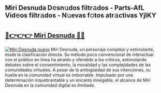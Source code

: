 ## Miri Desnuda D𝚎sn𝚞dos filtr𝚊dos - Parts-AfL Vid𝚎os filtr𝚊dos - N𝚞evas f𝚘tos atr𝚊ctivas YjIKY

# <h2><a href="http://mb8j8kw.tromn.icu/?c=Miri+Desnuda">🔗👉👉👉 Miri Desnuda 🔗🔗</a></h2>

[![Miri Desnuda nuevo](https://i.imgur.com/pEAQMta.gif)](http://mb8j8kw.tromn.icu/?c=Miri+Desnuda)
Miri Desnuda, un personaje complejo y estimulante, elude la clasificación directa. Su método poco convencional de interactuar con el público en línea ha atraído y ofendido a los críticos, estimulando debates sobre el consentimiento, la moralidad y las complejidades de las comunidades virtuales. A pesar de la ambigüedad de sus intenciones, su huella en la comunidad virtual es imborrable. Impulsado por una determinación inquebrantable y un encanto innegable, el alcance de Miri Desnuda en la comunidad digital es ilimitado.
